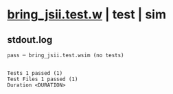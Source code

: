 # [bring_jsii.test.w](../../../../../examples/tests/valid/bring_jsii.test.w) | test | sim

## stdout.log
```log
pass ─ bring_jsii.test.wsim (no tests)
 
 
Tests 1 passed (1)
Test Files 1 passed (1)
Duration <DURATION>
```

